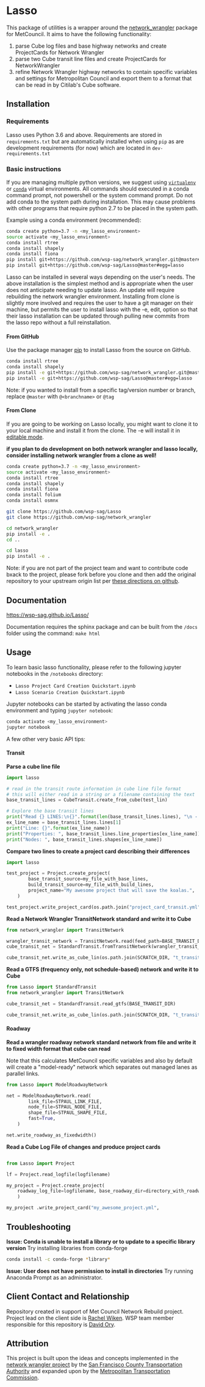 # Lasso
This package of utilities is a wrapper around the [network_wrangler](http://github.com/wsp-sag/network_wrangler) package for MetCouncil.  It aims to have the following functionality:

 1. parse Cube log files and base highway networks and create ProjectCards for Network Wrangler  
 2. parse two Cube transit line files and create ProjectCards for NetworkWrangler  
 3. refine Network Wrangler highway networks to contain specific variables and settings for Metropolitan Council and export them to a format that can be read in by  Citilab's Cube software.

## Installation

### Requirements
Lasso uses Python 3.6 and above.  Requirements are stored in `requirements.txt` but are automatically installed when using `pip` as are development requirements (for now) which are located in `dev-requirements.txt`

### Basic instructions
If you are managing multiple python versions, we suggest using [`virtualenv`](https://virtualenv.pypa.io/en/latest/) or [`conda`](https://conda.io/en/latest/) virtual environments. All commands should executed in a conda command prompt, not powershell or the system command prompt. Do not add conda to the system path during installation. This may cause problems with other programs that require python 2.7 to be placed in the system path.

Example using a conda environment (recommended):

```bash
conda create python=3.7 -n <my_lasso_environment>
source activate <my_lasso_environment>
conda install rtree
conda install shapely
conda install fiona
pip install git+https://github.com/wsp-sag/network_wrangler.git@master#egg=network_wrangler
pip install git+https://github.com/wsp-sag/Lasso@master#egg=lasso

```
Lasso can be installed in several ways depending on the user's needs. The above installation is the simplest method and is appropriate when the user does not anticipate needing to update lasso. An update will require rebuilding the network wrangler environment. Installing from clone is slightly more involved and requires the user to have a git manager on their machine, but permits the user to install lasso with the -e, edit, option so that their lasso installation can be updated through pulling new commits from the lasso repo without a full reinstallation.

#### From GitHub
Use the package manager [pip](https://pip.pypa.io/en/stable/) to install Lasso from the source on GitHub.

```bash
conda install rtree
conda install shapely
pip install -e git+https://github.com/wsp-sag/network_wrangler.git@master#egg=network_wrangler
pip install -e git+https://github.com/wsp-sag/Lasso@master#egg=lasso

```

Note: if you wanted to install from a specific tag/version number or branch, replace `@master` with `@<branchname>`  or `@tag`

#### From Clone
If you are going to be working on Lasso locally, you might want to clone it to your local machine and install it from the clone.  The -e will install it in [editable mode](https://pip.pypa.io/en/stable/reference/pip_install/?highlight=editable#editable-installs).

**if you plan to do development on both network wrangler and lasso locally, consider installing network wrangler from a clone as well!**

```bash
conda create python=3.7 -n <my_lasso_environment>
source activate <my_lasso_environment>
conda install rtree
conda install shapely
conda install fiona
conda install folium
conda install osmnx

git clone https://github.com/wsp-sag/Lasso
git clone https://github.com/wsp-sag/network_wrangler

cd network_wrangler
pip install -e .
cd ..

cd lasso
pip install -e .
```

Note: if you are not part of the project team and want to contribute code bxack to the project, please fork before you clone and then add the original repository to your upstream origin list per [these directions on github](https://help.github.com/en/articles/fork-a-repo).

## Documentation
https://wsp-sag.github.io/Lasso/

Documentation requires the sphinx package and can be built from the `/docs` folder using the command: `make html`

## Usage

To learn basic lasso functionality, please refer to the following jupyter notebooks in the `/notebooks` directory:  

 - `Lasso Project Card Creation Quickstart.ipynb`   
 - `Lasso Scenario Creation Quickstart.ipynb`  

Jupyter notebooks can be started by activating the lasso conda environment and typing `jupyter notebook`:

```bash
conda activate <my_lasso_environment>
jupyter notebook
```

A few other very basic API tips:

#### Transit

**Parse a cube line file**
```python
import lasso

# read in the transit route information in cube line file format
# this will either read in a string or a filename containing the text
base_transit_lines = CubeTransit.create_from_cube(test_lin)

# Explore the base transit lines
print("Read {} LINES:\n{}".format(len(base_transit_lines.lines), "\n - ".join(base_transit_lines.lines)))
ex_line_name = base_transit_lines.lines[1]
print("Line: {}".format(ex_line_name))
print("Properties: ", base_transit_lines.line_properties[ex_line_name])
print("Nodes: ", base_transit_lines.shapes[ex_line_name])
```
**Compare two lines to create a project card describing their differences**

```python
import lasso

test_project = Project.create_project(
        base_transit_source=my_file_with_base_lines,
        build_transit_source=my_file_with_build_lines,
        project_name="My awesome project that will save the koalas.",
    )

test_project.write_project_card(os.path.join("project_card_transit.yml"))
```

**Read a Network Wrangler TransitNetwork standard and write it to Cube**

```python
from network_wrangler import TransitNetwork

wrangler_transit_network = TransitNetwork.read(feed_path=BASE_TRANSIT_DIR_WITH_GTFS)
cube_transit_net = StandardTransit.fromTransitNetwork(wrangler_transit_network)

cube_transit_net.write_as_cube_lin(os.path.join(SCRATCH_DIR, "t_transit_test.lin"))
```
**Read a GTFS (frequency only, not schedule-based) network and write it to Cube**
```python
from Lasso import StandardTransit
from network_wrangler import TransitNetwork

cube_transit_net = StandardTransit.read_gtfs(BASE_TRANSIT_DIR)

cube_transit_net.write_as_cube_lin(os.path.join(SCRATCH_DIR, "t_transit_test.lin"))
```
#### Roadway

**Read a wrangler roadway network standard network from file and write it to fixed width format that cube can read**

Note that this calculates MetCouncil specific variables and also by default will create a "model-ready" network which 
separates out managed lanes as parallel links.

```python
from Lasso import ModelRoadwayNetwork

net = ModelRoadwayNetwork.read(
        link_file=STPAUL_LINK_FILE,
        node_file=STPAUL_NODE_FILE,
        shape_file=STPAUL_SHAPE_FILE,
        fast=True,
    )

net.write_roadway_as_fixedwidth()
```

**Read a Cube Log File of changes and produce project cards**

```python

from Lasso import Project

lf = Project.read_logfile(logfilename)

my_project = Project.create_project(
    roadway_log_file=logfilename, base_roadway_dir=directory_with_roadway_files
    )

my_project .write_project_card("my_awesome_project.yml",
```
## Troubleshooting

**Issue: Conda is unable to install a library or to update to a specific library version**
Try installing libraries from conda-forge

```bash
conda install -c conda-forge *library*
```

**Issue: User does not have permission to install in directories**
Try running Anaconda Prompt as an administrator.

## Client Contact and Relationship
Repository created in support of Met Council Network Rebuild project. Project lead on the client side is [Rachel Wiken](Rachel.Wiken@metc.state.mn.us). WSP team member responsible for this repository is [David Ory](david.ory@wsp.com).

## Attribution  
This project is built upon the ideas and concepts implemented in the [network wrangler project](https://github.com/sfcta/networkwrangler) by the [San Francisco County Transportation Authority](http://github.com/sfcta) and expanded upon by the [Metropolitan Transportation Commission](https://github.com/BayAreaMetro/NetworkWrangler).
